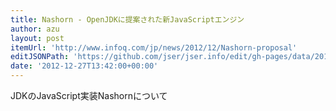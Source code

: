 ```yaml
---
title: Nashorn - OpenJDKに提案された新JavaScriptエンジン
author: azu
layout: post
itemUrl: 'http://www.infoq.com/jp/news/2012/12/Nashorn-proposal'
editJSONPath: 'https://github.com/jser/jser.info/edit/gh-pages/data/2012/12/index.json'
date: '2012-12-27T13:42:00+00:00'
---
```

JDKのJavaScript実装Nashornについて
